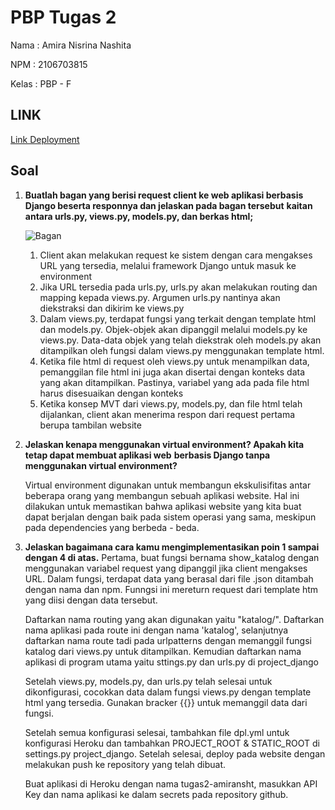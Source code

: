 # PBP Tugas 2

Nama : Amira Nisrina Nashita

NPM : 2106703815

Kelas : PBP - F



## LINK

[Link Deployment](http://tugas2-amiransht.herokuapp.com/katalog)

## Soal

1. **Buatlah bagan yang berisi request client ke web aplikasi berbasis Django beserta responnya dan jelaskan pada bagan tersebut**
   **kaitan antara urls.py, views.py, models.py, dan berkas html;**

   ![Bagan](assets/images/bagan.jpeg)

   1) Client akan melakukan request ke sistem dengan cara mengakses URL yang tersedia, 
      melalui framework Django untuk masuk ke environment 
   2) Jika URL tersedia pada urls.py, urls.py akan melakukan routing dan mapping kepada views.py. 
      Argumen urls.py nantinya akan diekstraksi dan dikirim ke views.py
   3) Dalam views.py, terdapat fungsi yang terkait dengan template html dan models.py. 
      Objek-objek akan dipanggil melalui models.py ke views.py. Data-data objek yang telah diekstrak 
      oleh models.py akan ditampilkan oleh fungsi dalam views.py menggunakan template html. 
   4) Ketika file html di request oleh views.py untuk menampilkan data, pemanggilan file html ini 
      juga akan disertai dengan konteks data yang akan ditampilkan. 
      Pastinya, variabel yang ada pada file html harus disesuaikan dengan konteks
   5) Ketika konsep MVT dari views.py, models.py, dan file html telah dijalankan, 
      client akan menerima respon dari request pertama berupa tambilan website

2. **Jelaskan kenapa menggunakan virtual environment? Apakah kita tetap dapat membuat aplikasi web** 
   **berbasis Django tanpa menggunakan virtual environment?**

   Virtual environment digunakan untuk membangun ekskulisifitas antar beberapa orang yang membangun sebuah aplikasi website. Hal ini dilakukan untuk memastikan bahwa aplikasi website yang kita buat dapat berjalan dengan baik pada sistem operasi yang sama, meskipun pada dependencies yang berbeda - beda. 

3. **Jelaskan bagaimana cara kamu mengimplementasikan poin 1 sampai dengan 4 di atas.**
   Pertama, buat fungsi bernama show_katalog dengan menggunakan variabel request yang dipanggil jika client mengakses URL. Dalam fungsi, terdapat data yang berasal dari file .json ditambah dengan nama dan npm. Funngsi ini mereturn request dari template htm yang diisi dengan data tersebut.

   Daftarkan nama routing yang akan digunakan yaitu "katalog/". Daftarkan nama aplikasi pada route ini dengan nama 'katalog', selanjutnya daftarkan nama route tadi pada urlpatterns dengan memanggil fungsi katalog dari views.py untuk ditampilkan. Kemudian daftarkan nama aplikasi di program utama yaitu sttings.py dan urls.py di project_django

   Setelah views.py, models.py, dan urls.py telah selesai untuk dikonfigurasi, cocokkan data dalam fungsi views.py dengan template html yang tersedia. Gunakan bracker {{}} untuk memanggil data dari fungsi.

   Setelah semua konfigurasi selesai, tambahkan file dpl.yml untuk konfigurasi Heroku dan tambahkan PROJECT_ROOT & STATIC_ROOT di settings.py project_django. Setelah selesai, deploy pada website dengan melakukan push ke repository yang telah dibuat. 

   Buat aplikasi di Heroku dengan nama tugas2-amiransht, masukkan API Key dan nama aplikasi ke dalam secrets pada repository github.



